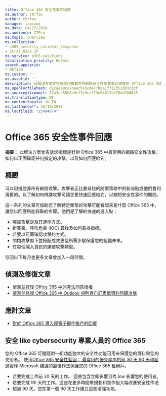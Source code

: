 ```yaml
---
title: Office 365 安全性事件回應
ms.author: chrfox
author: chrfox
manager: laurawi
ms.date: 04/27/2018
ms.audience: ITPro
ms.topic: overview
ms.collection:
- o365_security_incident_response
- Strat_O365_IP
ms.service: o365-solutions
localization_priority: Normal
search.appverid:
- MET150
ms.custom: ''
ms.assetid: ''
description: 此解決方案會告訴您何種最常見網路安全性攻擊看起來像在 Office 365 和給他們的回應方式
ms.openlocfilehash: d2caea8cc7ceecb18cd477b8a1ff12352d83c3df
ms.sourcegitcommit: 87a3ca55b6e9cf7e9ccf73e64013dc78dd7660f5
ms.translationtype: MT
ms.contentlocale: zh-TW
ms.lasthandoff: 10/10/2018
ms.locfileid: "25494074"
---
```

# <a name="office-365-security-incident-response"></a>Office 365 安全性事件回應

 **摘要：** 此解決方案會告訴您指標是針對 Office 365 中最常用的網路安全性攻擊、 如何以正面確認任何指定的攻擊，以及如何回應給它。
  
## <a name="overview"></a>概觀
可以阻撓並非所有網路攻擊。攻擊者正比要尋找的防禦策略中的新弱點或他們會利用舊的。以了解如何辨識攻擊可讓您更快速回應給它，以縮短安全性事件的期間。

這一系列的文章可協助您了解特定類型的攻擊可能看起來是什麼 Office 365 中，讓您以回應所能採取的步驟。他們是了解的快速的進入點：
 
- 哪些攻擊是及其運作方式。
- 新簽署，呼叫危害 (IOC) 尋找及如何尋找指標。
- 若要以正面確認攻擊的方式。
- 關閉攻擊剪下並搭配成效更佳所需步驟保護您的組織未來。
- 在每個深入資訊的連結攻擊類型。

存回以下每月也更多文章會加入一段時間。

## <a name="detect-and-remediate-articles"></a>偵測及修復文章

- [偵測並修復 Office 365 中的非法同意授權](detect-and-remediate-illicit-consent-grants.md)
- [偵測並修復 Office 365 中 Outlook 規則與自訂表單資料隱碼攻擊](detect-and-remediate-outlook-rules-forms-attack.md)
 
## <a name="incident-response-articles"></a>應計文章

- [對於 Office 365 遭入侵電子郵件帳戶的回覆](responding-to-a-compromised-email-account.md)

## <a name="secure-office-365-like-a-cybersecurity-pro"></a>安全 like cybersecurity 專業人員的 Office 365
您的 Office 365 訂閱隨附一組功能強大的安全性功能可用來保護您的資料與您的使用者。 使用[Office 365 安全性藍圖： 最常用的優先順序的前 30 天 90 天和超過](https://support.office.com/article/Office-365-security-roadmap-Top-priorities-for-the-first-30-days-90-days-and-beyond-28c86a1c-e4dd-4aad-a2a6-c768a21cb352)實作 Microsoft 建議的最佳作法保護您的 Office 365 租用戶。
- 若要完成工作前 30 天的工作。 這些包含立即影響且為 low 影響您的使用者。
- 若要完成 90 天的工作。這些花更多時間來規劃和實作但大幅改進安全性作法
- 超過 90 天。您在第一個 90 天工作建立這些增強功能。






